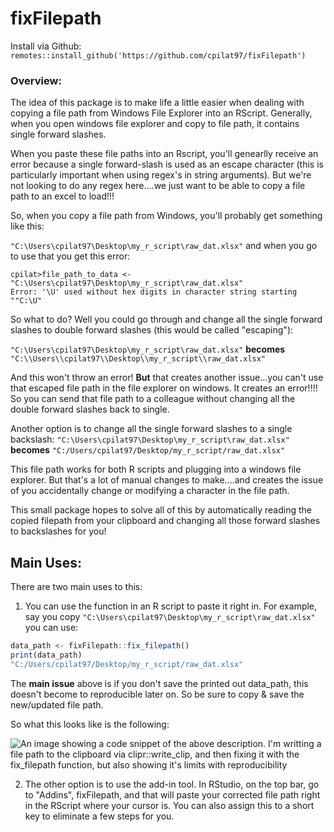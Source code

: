 # fixFilepath

Install via Github: 
`remotes::install_github('https://github.com/cpilat97/fixFilepath')`

### Overview: 
The idea of this package is to make life a little easier when dealing with copying 
a file path from Windows File Explorer into an RScript. Generally, when you open 
windows file explorer and copy to file path, it contains single forward slashes. 

When you paste these file paths into an Rscript, you'll genearlly receive an error
because a single forward-slash is used as an escape character (this is particularly
important when using regex's in string arguments). But we're not looking to do any 
regex here....we just want to be able to copy a file path to an excel to load!!! 

So, when you copy a file path from Windows, you'll probably get something like this: 

`"C:\Users\cpilat97\Desktop\my_r_script\raw_dat.xlsx"` and when you go to use that
you get this error: 

```
cpilat>file_path_to_data <- "C:\Users\cpilat97\Desktop\my_r_script\raw_dat.xlsx"
Error: '\U' used without hex digits in character string starting ""C:\U"
```


So what to do? Well you could go through and change all the single forward slashes
to double forward slashes (this would be called "escaping"): 

`"C:\Users\cpilat97\Desktop\my_r_script\raw_dat.xlsx"` **becomes** 
`"C:\\Users\\cpilat97\\Desktop\\my_r_script\\raw_dat.xlsx"`

And this won't throw an error! **But** that creates another issue...you can't use that
escaped file path in the file explorer on windows. It creates an error!!!! So you can send that 
file path to a colleague without changing all the double forward slashes back to single. 

Another option is to change all the single forward slashes to a single backslash: 
`"C:\Users\cpilat97\Desktop\my_r_script\raw_dat.xlsx"` **becomes**
`"C:/Users/cpilat97/Desktop/my_r_script/raw_dat.xlsx"`

This file path works for both R scripts and plugging into a windows file explorer. But that's a
lot of manual changes to make....and creates the issue of you accidentally change or modifying 
a character in the file path. 

This small package hopes to solve all of this by automatically reading the copied filepath 
from your clipboard and changing all those forward slashes to backslashes for you!

## Main Uses: 

There are two main uses to this: 
1. You can use the function in an R script to paste it right in. For example, say you 
copy `"C:\Users\cpilat97\Desktop\my_r_script\raw_dat.xlsx"` you can use: 
```r
data_path <- fixFilepath::fix_filepath()
print(data_path)
"C:/Users/cpilat97/Desktop/my_r_script/raw_dat.xlsx"
```
The **main issue** above is if you don't save the printed out data_path, this doesn't become to 
reproducible later on. So be sure to copy & save the new/updated file path. 

So what this looks like is the following: 

![An image showing a code snippet of the above description. I'm writting a file path to the 
clipboard via clipr::write_clip, and then fixing it with the fix_filepath function, but 
also showing it's limits with reproducibility](/tools/images/using_file_func.png)



2. The other option is to use the add-in tool. In RStudio, on the top bar, go to "Addins", 
fixFilepath, and that will paste your corrected file path right in the RScript where your 
cursor is. You can also assign this to a short key to eliminate a few steps for you. 



